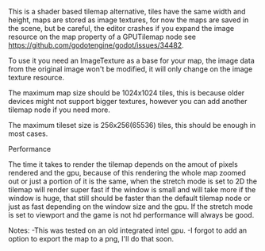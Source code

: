 This is a shader based tilemap alternative, tiles have the same width and height, maps are stored as image textures, for now the maps are saved in the scene, 
but be careful, the editor crashes if you expand the image resource on the map property of a GPUTilemap node 
see https://github.com/godotengine/godot/issues/34482.


To use it you need an ImageTexture as a base for your map, the image data from the original image won't be modified, it will only change on
the image texture resource.

The maximum map size should be 1024x1024 tiles, this is because
older devices might not support bigger textures, however you can add another tilemap node if you need more.


The maximum tileset size is 256x256(65536) tiles, this should be enough in most cases.


Performance

The time it takes to render the tilemap depends on the amout of pixels rendered and the gpu, because of this
rendering the whole map zoomed out or just a portion of it is the same, when the stretch mode is set to 2D the
tilemap will render super fast if the window is small and will take more if the window is huge, that still
should be faster than the default tilemap node or just as fast depending on the window size and the gpu.
If the stretch mode is set to viewport and the game is not hd performance will always be good.

Notes:
-This was tested on an old integrated intel gpu.
-I forgot to add an option to export the map to a png, I'll do that soon.
